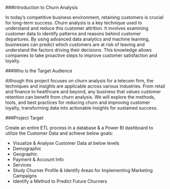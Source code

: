 ###Introduction to Churn Analysis

In today’s competitive business environment, retaining customers is crucial for long-term success. Churn analysis is a key technique used to understand and reduce this customer attrition. It involves examining customer data to identify patterns and reasons behind customer departures. By using advanced data analytics and machine learning, businesses can predict which customers are at risk of leaving and understand the factors driving their decisions. This knowledge allows companies to take proactive steps to improve customer satisfaction and loyalty.

###Who is the Target Audience

Although this project focuses on churn analysis for a telecom firm, the techniques and insights are applicable across various industries. From retail and finance to healthcare and beyond, any business that values customer retention can benefit from churn analysis. We will explore the methods, tools, and best practices for reducing churn and improving customer loyalty, transforming data into actionable insights for sustained success.

###Project Target

Create an entire ETL process in a database & a Power BI dashboard to utilize the Customer Data and achieve below goals:

* Visualize & Analyse Customer Data at below levels
* Demographic
* Geographic
* Payment & Account Info
* Services
* Study Churner Profile & Identify Areas for Implementing Marketing Campaigns
* Identify a Method to Predict Future Churners
